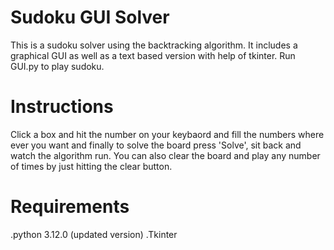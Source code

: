                   

# Sudoku GUI Solver 
This is a sudoku solver using the backtracking algorithm. It includes a graphical GUI as well as a text based version with help of tkinter.
Run GUI.py to play sudoku.

# Instructions
Click a box and hit the number on your keybaord and fill the numbers where ever you want and finally to solve the board press 'Solve', sit back and watch the algorithm run.
You can also clear the board and play any number of times by just hitting the clear button. 

# Requirements 
 .python 3.12.0 (updated version)
 .Tkinter 
